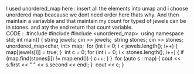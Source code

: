 I used unordered_map here :
insert all the elements into umap and i choose unordered map beacause we dont need order here thats why. And then maintain a variavble and that maintain my count for typed of jewels can be in stones. and aty the end return that count variable. \
CODE :
​
#include <iostream>
#include <string>
#include <unordered_map>
​
using namespace std;
int main() {
string jewels;
cin >> jewels;
​
string stones;
cin >> stones;
unordered_map<char, int> map;
​
for (int i = 0; i < jewels.length(); i++) {
map[jewels[i]] = true;
}
​
int c = 0;
for (int i = 0; i < stones.length(); i++) {
if (map.find(stones[i]) != map.end()) {
c++;
}
}
​
for (auto s : map) {
cout << s.first << " " << s.second << endl;
}
​
cout << c;
}
​